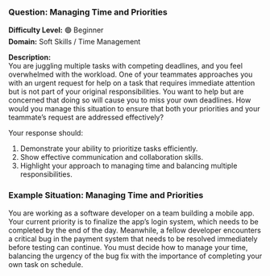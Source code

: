 ### **Question: Managing Time and Priorities**

**Difficulty Level:** 🟢 Beginner  
**Domain:** Soft Skills / Time Management

**Description:**  
You are juggling multiple tasks with competing deadlines, and you feel overwhelmed with the workload. One of your teammates approaches you with an urgent request for help on a task that requires immediate attention but is not part of your original responsibilities. You want to help but are concerned that doing so will cause you to miss your own deadlines. How would you manage this situation to ensure that both your priorities and your teammate’s request are addressed effectively?

Your response should:

1. Demonstrate your ability to prioritize tasks efficiently.
2. Show effective communication and collaboration skills.
3. Highlight your approach to managing time and balancing multiple responsibilities.

### Example Situation: Managing Time and Priorities

You are working as a software developer on a team building a mobile app. Your current priority is to finalize the app’s login system, which needs to be completed by the end of the day. Meanwhile, a fellow developer encounters a critical bug in the payment system that needs to be resolved immediately before testing can continue. You must decide how to manage your time, balancing the urgency of the bug fix with the importance of completing your own task on schedule.
